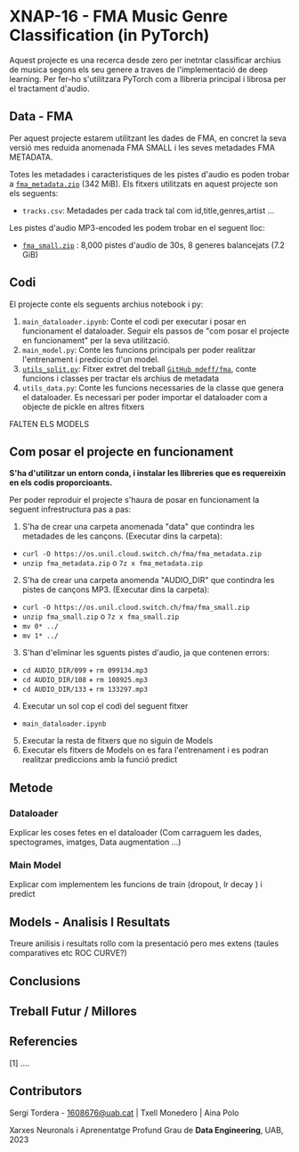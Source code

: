 # XNAP-16 - FMA Music Genre Classification (in PyTorch)

Aquest projecte es una recerca desde zero per inetntar classificar archius de musica segons els seu genere a traves de l'implementació de deep learning. Per fer-ho s'utilitzara PyTorch com a llibreria principal i librosa per el tractament d'audio.

## Data - FMA
Per aquest projecte estarem utilitzant les dades de FMA, en concret la seva versió mes reduida anomenada FMA SMALL i les seves metadades FMA METADATA.

Totes les metadades i caracteristiques de les pistes d'audio es poden trobar a [``fma_metadata.zip``](https://os.unil.cloud.switch.ch/fma/fma_metadata.zip) (342 MiB).
Els fitxers utilitzats en aquest projecte son els seguents:

* ``tracks.csv``: Metadades per cada track tal com id,title,genres,artist ...

Les pistes d'audio MP3-encoded les podem trobar en el seguent lloc:
* [``fma_small.zip``](https://os.unil.cloud.switch.ch/fma/fma_small.zip) : 8,000 pistes d'audio de 30s, 8 generes balancejats (7.2 GiB)

## Codi
El projecte conte els seguents archius notebook i py:
1. ``main_dataloader.ipynb``: Conte el codi per executar i posar en funcionament el dataloader. Seguir els passos de "com posar el projecte en funcionament" per la seva utilització.
2. ``main_model.py``: Conte les funcions principals per poder realitzar l'entrenament i prediccio d'un model. 
3. [``utils_split.py``](https://github.com/mdeff/fma/blob/master/utils.py): Fitxer extret del treball [``GitHub mdeff/fma``](https://github.com/mdeff/fma), conte funcions i classes per tractar els archius de metadata
4. ``utils_data.py``: Conte les funcions necessaries de la classe que genera el dataloader. Es necessari per poder importar el dataloader com a objecte de pickle en altres fitxers

FALTEN ELS MODELS

## Com posar el projecte en funcionament
**S'ha d'utilitzar un entorn conda, i instalar les llibreries que es requereixin en els codis proporcioants.**

Per poder reproduir el projecte s'haura de posar en funcionament la seguent infrestructura pas a pas:

1. S'ha de crear una carpeta anomenada "data" que contindra les metadades de les cançons. (Executar dins la carpeta):

  * ``curl -O https://os.unil.cloud.switch.ch/fma/fma_metadata.zip``
  * ``unzip fma_metadata.zip`` o ``7z x fma_metadata.zip``
    
2. S'ha de crear una carpeta anomenda "AUDIO_DIR" que contindra les pistes de cançons MP3. (Executar dins la carpeta):

  * ``curl -O https://os.unil.cloud.switch.ch/fma/fma_small.zip``
  * ``unzip fma_small.zip`` o ``7z x fma_small.zip``
  * ``mv 0* ../``
  * ``mv 1* ../``

3. S'han d'eliminar les sguents pistes d'audio, ja que contenen errors:

  * ``cd AUDIO_DIR/099`` + ``rm 099134.mp3``
  * ``cd AUDIO_DIR/108`` + ``rm 108925.mp3``
  * ``cd AUDIO_DIR/133`` + ``rm 133297.mp3``
  
4. Executar un sol cop el codi del seguent fitxer  

  * ``main_dataloader.ipynb``
5. Executar la resta de fitxers que no siguin de Models
6. Executar els fitxers de Models on es fara l'entrenament i es podran realitzar prediccions amb la funció predict

## Metode

### Dataloader
Explicar les coses fetes en el dataloader (Com carraguem les dades, spectogrames, imatges, Data augmentation ...)
### Main Model
Explicar com implementem les funcions de train  (dropout, lr decay ) i predict

## Models - Analisis I Resultats

Treure anilisis i resultats rollo com la presentació pero mes extens (taules comparatives etc ROC CURVE?)

## Conclusions

## Treball Futur / Millores

## Referencies
[1] ....



## Contributors
Sergi Tordera - 1608676@uab.cat | 
Txell Monedero                  |
Aina Polo

Xarxes Neuronals i Aprenentatge Profund
Grau de __Data Engineering__, 
UAB, 2023
